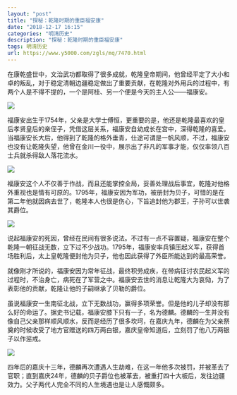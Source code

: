```yaml
---
layout: "post"
title: "探秘：乾隆时期的重臣福安康"
date: "2018-12-17 16:15"
categories: "明清历史"
description: "探秘：乾隆时期的重臣福安康"
tags: 明清历史
url: https://www.y5000.com/zgls/mq/7470.html
---
```






在康乾盛世中，文治武功都取得了很多成就，乾隆皇帝期间，他曾经平定了大小和卓的叛乱，对于稳定清朝边疆稳定做出了重要贡献，在乾隆对外用兵的过程中，有两个人是不得不提的，一个是阿桂、另一个便是今天的主人公——福康安。

![](https://img.y5000.com/uploads/allimg/161216/1400311119-0.jpg)

福康安出生于1754年，父亲是大学士傅恒，更重要的是，他还是乾隆最喜欢的皇后孝贤皇后的亲侄子，凭借这层关系，福康安自幼成长在宫中，深得乾隆的喜爱。当福康安长大后，他得到了乾隆的格外垂青，仕途可谓是一帆风顺，不过，福康安也没有让乾隆失望，他曾在金川一役中，展示出了非凡的军事才能，仅仅率领八百士兵就杀得敌人落花流水。

![](https://img.y5000.com/uploads/allimg/161216/1400316106-1.jpg)

福康安这个人不仅善于作战，而且还能掌控全局，妥善处理战后事宜，乾隆对他格外重视也是情有可原的。1795年，福康安因为军功，被册封为贝子，可惜的是在第二年他就因病去世了，乾隆本人也很是伤心，下旨追封他为郡王，子孙可以世袭其爵位。

![](https://img.y5000.com/uploads/allimg/161216/1400315062-2.jpg)

说起福康安的死因，曾经在民间有很多说法。不过有一点不容置疑，福康安在整个乾隆一朝征战无数，立下过不少战功。1795年，福康安率兵镇压起义军，获得首场胜利后，太上皇乾隆便封他为贝子，他也因此获得了外臣所能达到的最高荣誉。

就像刚才所说的，福康安因为常年征战，最终积劳成疾，在带病征讨农民起义军的过程时，不治身亡，病死在了军营之中。福康安去世的消息让乾隆大为哀恸，为了表彰他的贡献，乾隆让他的子嗣继承了贝勒的爵位。

虽说福康安一生南征北战，立下无数战功，赢得多项荣誉。但是他的儿子却没有那么好的命运了。据史书记载，福康安膝下只有一子，名为德麟。德麟的一生并没有像自己父亲那样顺风顺水，反而是经历了很多坎坷，在嘉庆九年，德麟在为父亲祭奠的时候收受了地方官赠送的四万两白银，嘉庆皇帝知道后，立刻罚了他八万两银子以作惩戒。

![](https://img.y5000.com/uploads/allimg/161216/1400312J2-3.jpg)

四年后的嘉庆十三年，德麟再次遭遇人生劫难，在这一年他多次被罚，并被革去了官职；直到嘉庆24年，德麟的贝子爵位也被革去，被重打四十大板后，发往边疆效力。父子两代人完全不同的人生境遇也是让人感慨颇多。
